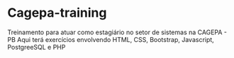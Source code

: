 # Cagepa-training

Treinamento para atuar como estagiário no setor de sistemas na CAGEPA - PB
Aqui terá exercícios envolvendo HTML, CSS, Bootstrap, Javascript, PostgreeSQL e PHP
